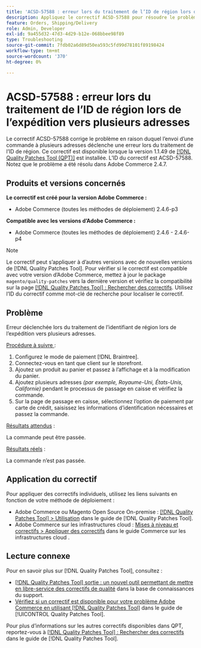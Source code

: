 ```yaml
---
title: 'ACSD-57588 : erreur lors du traitement de l’ID de région lors de l’expédition vers plusieurs adresses'
description: Appliquez le correctif ACSD-57588 pour résoudre le problème d’Adobe Commerce en raison duquel l’envoi d’une commande à plusieurs adresses déclenche une erreur lors du traitement de l’ID de région.
feature: Orders, Shipping/Delivery
role: Admin, Developer
exl-id: 9a455d32-47d3-4d29-b12e-068bbee98f89
type: Troubleshooting
source-git-commit: 7fdb02a6d89d50ea593c5fd99d78101f89198424
workflow-type: tm+mt
source-wordcount: '370'
ht-degree: 0%

---
```


# ACSD-57588 : erreur lors du traitement de l’ID de région lors de l’expédition vers plusieurs adresses

Le correctif ACSD-57588 corrige le problème en raison duquel l’envoi d’une commande à plusieurs adresses déclenche une erreur lors du traitement de l’ID de région. Ce correctif est disponible lorsque la version 1.1.49 de [[!DNL Quality Patches Tool (QPT)]](https://experienceleague.adobe.com/fr/docs/commerce-operations/tools/quality-patches-tool/quality-patches-tool-to-self-serve-quality-patches) est installée. L’ID du correctif est ACSD-57588. Notez que le problème a été résolu dans Adobe Commerce 2.4.7.

## Produits et versions concernés

**Le correctif est créé pour la version Adobe Commerce :**

* Adobe Commerce (toutes les méthodes de déploiement) 2.4.6-p3

**Compatible avec les versions d’Adobe Commerce :**

* Adobe Commerce (toutes les méthodes de déploiement) 2.4.6 - 2.4.6-p4

>[!NOTE]
>
>Le correctif peut s’appliquer à d’autres versions avec de nouvelles versions de [!DNL Quality Patches Tool]. Pour vérifier si le correctif est compatible avec votre version d’Adobe Commerce, mettez à jour le package `magento/quality-patches` vers la dernière version et vérifiez la compatibilité sur la page [[!DNL Quality Patches Tool] : Rechercher des correctifs](https://experienceleague.adobe.com/tools/commerce-quality-patches/index.html?lang=fr). Utilisez l’ID du correctif comme mot-clé de recherche pour localiser le correctif.

## Problème

Erreur déclenchée lors du traitement de l’identifiant de région lors de l’expédition vers plusieurs adresses.

<u>Procédure à suivre </u> :

1. Configurez le mode de paiement [!DNL Braintree].
1. Connectez-vous en tant que client sur le storefront.
1. Ajoutez un produit au panier et passez à l’affichage et à la modification du panier.
1. Ajoutez plusieurs adresses *(par exemple, Royaume-Uni, États-Unis, Californie)* pendant le processus de passage en caisse et vérifiez la commande.
1. Sur la page de passage en caisse, sélectionnez l’option de paiement par carte de crédit, saisissez les informations d’identification nécessaires et passez la commande.

<u>Résultats attendus</u> :

La commande peut être passée.

<u>Résultats réels</u> :

La commande n’est pas passée.

## Application du correctif

Pour appliquer des correctifs individuels, utilisez les liens suivants en fonction de votre méthode de déploiement :

* Adobe Commerce ou Magento Open Source On-premise : [[!DNL Quality Patches Tool] > Utilisation](/help/tools/quality-patches-tool/usage.md) dans le guide de [!DNL Quality Patches Tool].
* Adobe Commerce sur les infrastructures cloud : [Mises à niveau et correctifs > Appliquer des correctifs](https://experienceleague.adobe.com/docs/commerce-cloud-service/user-guide/develop/upgrade/apply-patches.html?lang=fr) dans le guide Commerce sur les infrastructures cloud .

## Lecture connexe

Pour en savoir plus sur [!DNL Quality Patches Tool], consultez :

* [[!DNL Quality Patches Tool] sortie : un nouvel outil permettant de mettre en libre-service des correctifs de qualité](https://experienceleague.adobe.com/fr/docs/commerce-operations/tools/quality-patches-tool/quality-patches-tool-to-self-serve-quality-patches) dans la base de connaissances du support.
* [Vérifiez si un correctif est disponible pour votre problème Adobe Commerce en utilisant [!DNL Quality Patches Tool]](/help/tools/quality-patches-tool/patches-available-in-qpt/check-patch-for-magento-issue-with-magento-quality-patches.md) dans le guide de [!UICONTROL Quality Patches Tool].


Pour plus d’informations sur les autres correctifs disponibles dans QPT, reportez-vous à [[!DNL Quality Patches Tool] : Rechercher des correctifs](https://experienceleague.adobe.com/tools/commerce-quality-patches/index.html?lang=fr) dans le guide de [!DNL Quality Patches Tool].
